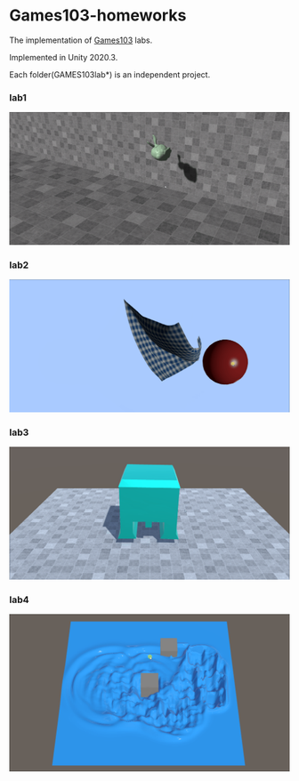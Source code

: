 # Games103-homeworks

The implementation of [Games103](https://games-cn.org/games103/) labs.

Implemented in Unity 2020.3.

Each folder(GAMES103lab*) is an independent project.

### lab1

![lab1](ASSETS\lab1.png)

### lab2

![lab2](ASSETS\lab2.png)

### lab3

![lab3](ASSETS\lab3.png)

### lab4

![lab4](ASSETS\lab4.png)
